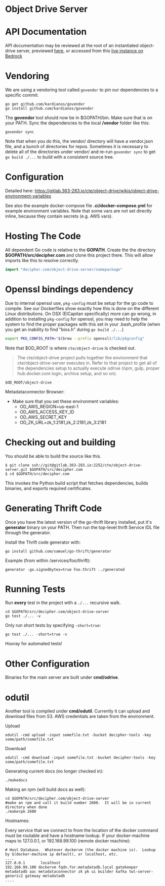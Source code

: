 # Object Drive Server

# API Documentation

API documentation may be reviewed at the root of an instantiated object-drive server,
previewed [here](./docs/home.md), or accessed from this [live instance on Bedrock](https://bedrock.363-283.io/services/object-drive/1.0/)

# Vendoring

We are using a vendoring tool called `govendor` to pin our dependencies to a specific commit.

```
go get github.com/kardianos/govendor
go install github.com/kardianos/govendor
```


The **govendor** tool should now be in $GOPATH/bin. Make sure that is on your PATH.
Sync the dependencies to the local **/vendor** folder like this:

```
govendor sync
```
Note that when you do this, the vendor/ directory will have a vendor.json file, and a bunch of directories for repos.
Sometimes it is necessary to delete all of the directories under vendor/ and re-run `govendor sync` to get `go build ./...`
to build with a consistent source tree.

# Configuration

Detailed here: https://gitlab.363-283.io/cte/object-drive/wikis/object-drive-environment-variables

See also the example docker-compose file **.ci/docker-compose.yml** for example environment variables.
Note that some vars are not set directly inline, because they contain secrets (e.g. AWS vars).

# Hosting The Code

All dependent Go code is relative to the **GOPATH**. Create the the directory **$GOPATH/src/decipher.com**
and clone this project there. This will allow imports like this to resolve correctly.

```go
import "decipher.com/object-drive-server/somepackage"
```

# Openssl bindings dependency 

Due to internal openssl use, `pkg-config` must be setup for the go code to compile. See our Dockerfiles 
show exactly how this is done on the different Linux distributions.  On OSX (ElCapitan specifically) 
more can go wrong, in addition to installing `pkg-config` for openssl, you may need to help the system 
to find the proper packages with this set in your .bash_profile (when you get an inability to find "bios.h" 
during `go build ./...`) 

```bash
export PKG_CONFIG_PATH="$(brew --prefix openssl)/lib/pkgconfig"
```

Note that $OD_ROOT is where `cte/object-drive` is checked out.

> The cte/object-drive project pulls together the environment that cte/object-drive-server executes in.  Refer to that project to get all of the dependencies setup to actually execute odrive (npm, gulp, proper hub.docker.com login, archiva setup, and so on).   

```
$OD_ROOT/object-drive
```

Metadataconnector Browser:

* Make sure that you set these environment variables:
  * OD_AWS_REGION=us-east-1
  * OD_AWS_ACCESS_KEY_ID
  * OD_AWS_SECRET_KEY
  * OD_ZK_URL=zk_1:2181,zk_2:2181,zk_3:2181

# Checking out and building

You should be able to build the source like this.

```
$ git clone ssh://git@gitlab.363-283.io:2252/cte/object-drive-server.git $GOPATH/src/decipher.com
$ cd $GOPATH/src/decipher.com
```

This invokes the Python build script that fetches dependencies, builds binaries,
and exports required certificates.

# Generating Thrift Code

Once you have the latest version of the go-thrift library installed, put it's
**generator** binary on your PATH. Then run the top-level thrift Service IDL
file through the generator.

Install the Thrift code generator with:

```
go install github.com/samuel/go-thrift/generator
```

Example (from within /services/foo/thrift):

```
generator -go.signedbytes=true Foo.thrift ../generated
```

# Running Tests

Run **every** test in the project with a `./...` recursive walk.

```
cd $GOPATH/src/decipher.com/object-drive-server
go test ./... -v
```

Only run short tests by specifying `-short=true`:

```
go test ./... -short=true -v
```

Hooray for automated tests!


# Other Configuration

Binaries for the main server are built under **cmd/odrive**. 

# odutil

Another tool is compiled under **cmd/odutil**. Currently it can upload and 
download files from S3. AWS credentials are taken from the environment.

Upload 

```
odutil -cmd upload -input somefile.txt -bucket decipher-tools -key some/path/somefile.txt 
```

Download

```
odutil -cmd download -input somefile.txt -bucket decipher-tools -key some/path/somefile.txt 
```

Generating current docs (no longer checked in):

```
./makedocs
```

Making an rpm (will build docs as well):

```
cd $GOPATH/src/decipher.com/object-drive-server
#make an rpm and call it build number 2600.  It will be in current directory when done
./makerpm 2600
```

Hostnames:

Every service that we connect to from the location of the docker command must be routable and have a hostname lookup.  If your docker-machine maps to 127.0.0.1, or 192.168.99.100 (remote docker machine):

```
# Host Database.  Whatever dockervm (the docker machine is).  Lookup by $(docker-machine ip default), or localhost, etc.
....
127.0.0.1       localhost
192.168.99.100 dockervm fqdn.for.metadatadb.local gatekeeper metadatadb aac metadataconnector zk pk ui builder kafka twl-server-generic2 gateway metadatadb
....
```
```
```
